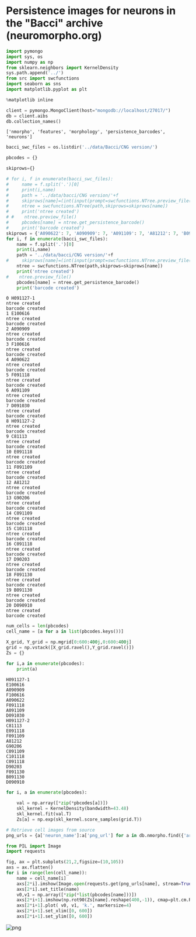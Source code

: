 
# Persistence images for neurons in the "Bacci" archive (neuromorpho.org) 

```python
import pymongo
import sys, os
import numpy as np
from sklearn.neighbors import KernelDensity 
sys.path.append('../')
from src import swcfunctions
import seaborn as sns
import matplotlib.pyplot as plt

%matplotlib inline

client = pymongo.MongoClient(host="mongodb://localhost/27017/")
db = client.aibs
db.collection_names()
```
    ['nmorpho', 'features', 'morphology', 'persistence_barcodes', 'neurons']

```python
bacci_swc_files = os.listdir('../data/Bacci/CNG version/')
```

```python
pbcodes = {}
```

```python
skiprows={}
```


```python
# for i, f in enumerate(bacci_swc_files): 
#     name = f.split('.')[0]
#     print(i,name)
#     path = '../data/bacci/CNG version/'+f
#     skiprows[name]=(int(input(prompt=swcfunctions.NTree.preview_file(path))))
#     ntree = swcfunctions.NTree(path,skiprows=skiprows[name])
#     print('ntree created')
# #    ntree.preview_file()
#     pbcodes[name] = ntree.get_persistence_barcode()
#     print('barcode created')
skiprows = {'A090622': 7, 'A090909': 7, 'A091109': 7, 'A81212': 7, 'B091130': 7, 'C091109': 7, 'C091118': 7, 'C101118': 7, 'C81113': 7, 'D090910': 9, 'D091030': 7, 'D90203': 9, 'E091118': 7, 'E100616': 7, 'F091109': 7, 'F091118': 7, 'F091130': 7, 'F100616': 7, 'G90206': 7, 'H091127-1': 7, 'H091127-2': 6}
for i, f in enumerate(bacci_swc_files): 
    name = f.split('.')[0]
    print(i,name)
    path = '../data/bacci/CNG version/'+f
#     skiprows[name]=(int(input(prompt=swcfunctions.NTree.preview_file(path))))
    ntree = swcfunctions.NTree(path,skiprows=skiprows[name])
    print('ntree created')
#    ntree.preview_file()
    pbcodes[name] = ntree.get_persistence_barcode()
    print('barcode created')
```

    0 H091127-1
    ntree created
    barcode created
    1 E100616
    ntree created
    barcode created
    2 A090909
    ntree created
    barcode created
    3 F100616
    ntree created
    barcode created
    4 A090622
    ntree created
    barcode created
    5 F091118
    ntree created
    barcode created
    6 A091109
    ntree created
    barcode created
    7 D091030
    ntree created
    barcode created
    8 H091127-2
    ntree created
    barcode created
    9 C81113
    ntree created
    barcode created
    10 E091118
    ntree created
    barcode created
    11 F091109
    ntree created
    barcode created
    12 A81212
    ntree created
    barcode created
    13 G90206
    ntree created
    barcode created
    14 C091109
    ntree created
    barcode created
    15 C101118
    ntree created
    barcode created
    16 C091118
    ntree created
    barcode created
    17 D90203
    ntree created
    barcode created
    18 F091130
    ntree created
    barcode created
    19 B091130
    ntree created
    barcode created
    20 D090910
    ntree created
    barcode created



```python
num_cells = len(pbcodes)
cell_name = [a for a in list(pbcodes.keys())]
```


```python
X_grid, Y_grid = np.mgrid[0:600:400j,0:600:400j] 
grid = np.vstack([X_grid.ravel(),Y_grid.ravel()])
Zs = {}
```


```python
for i,a in enumerate(pbcodes):
    print(a)
```

    H091127-1
    E100616
    A090909
    F100616
    A090622
    F091118
    A091109
    D091030
    H091127-2
    C81113
    E091118
    F091109
    A81212
    G90206
    C091109
    C101118
    C091118
    D90203
    F091130
    B091130
    D090910



```python
for i, a in enumerate(pbcodes): 
    
    val = np.array([*zip(*pbcodes[a])])
    skl_kernel = KernelDensity(bandwidth=43.48)
    skl_kernel.fit(val.T)
    Zs[a] = np.exp(skl_kernel.score_samples(grid.T))
```


```python
# Retrieve cell images from source 
png_urls = {a['neuron_name']:a['png_url'] for a in db.nmorpho.find({'archive':"Bacci"})}
```


```python
from PIL import Image
import requests 
```


```python
fig, ax = plt.subplots(21,2,figsize=(10,105))
axs = ax.flatten()
for i in range(len(cell_name)): 
    name = cell_name[i]
    axs[2*i].imshow(Image.open(requests.get(png_urls[name], stream=True).raw))
    axs[2*i].set_title(name)
    v0,v1 = np.array([*zip(*list(pbcodes[name]))])
    axs[2*i+1].imshow(np.rot90(Zs[name].reshape(400,-1)), cmap=plt.cm.RdYlBu_r, extent=[0, 600, 0, 600])
    axs[2*i+1].plot( v0, v1, 'k.', markersize=4)
    axs[2*i+1].set_xlim([0, 600])
    axs[2*i+1].set_ylim([0, 600])
```


![png](4%20Persistence%20images%20of%20Bacci%20data_files/4%20Persistence%20images%20of%20Bacci%20data_12_0.png)

